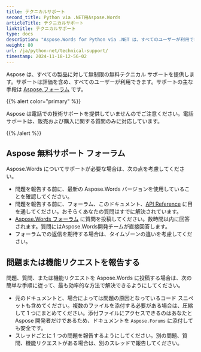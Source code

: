 ```yaml
---
title: テクニカルサポート
second_title: Python via .NET用Aspose.Words
articleTitle: テクニカルサポート
linktitle: テクニカルサポート
type: docs
description: "Aspose.Words for Python via .NET は、すべてのユーザーが利用できる無料のテクニカル サポートを提供します。 Aspose 無料サポート フォーラムを使用して、質問、問題、または機能リクエストを報告してください。"
weight: 80
url: /ja/python-net/technical-support/
timestamp: 2024-11-18-12-56-02
---
```


Aspose は、すべての製品に対して無制限の無料テクニカル サポートを提供します。サポートは評価を含め、すべてのユーザーが利用できます。サポートの主な手段は [Aspose.フォーラム](https://forum.aspose.com/c/words/8) です。

{{% alert color="primary" %}}

Aspose は電話での技術サポートを提供していませんのでご注意ください。電話サポートは、販売および購入に関する質問のみに対応しています。

{{% /alert %}}

## Aspose 無料サポート フォーラム

Aspose.Words についてサポートが必要な場合は、次の点を考慮してください。

* 問題を報告する前に、最新の Aspose.Words バージョンを使用していることを確認してください。
* 問題を報告する前に、フォーラム、このドキュメント、[API Reference](https://reference.aspose.com/words/python-net/) に目を通してください。おそらくあなたの質問はすでに解決されています。
* [Aspose.Words フォーラム](https://forum.aspose.com/c/words/8) に質問を投稿してください。数時間以内に回答されます。質問にはAspose.Words開発チームが直接回答します。
* フォーラムでの返信を期待する場合は、タイムゾーンの違いを考慮してください。

## 問題または機能リクエストを報告する

問題、質問、または機能リクエストを Aspose.Words に投稿する場合は、次の簡単な手順に従って、最も効率的な方法で解決できるようにしてください。

* 元のドキュメントと、場合によっては問題の原因となっているコード スニペットも含めてください。複数のファイルを添付する必要がある場合は、圧縮して 1 つにまとめてください。添付ファイルにアクセスできるのはあなたと Aspose 開発者だけであるため、ドキュメントを `Aspose.Forums` に添付しても安全です。
* スレッドごとに 1 つの問題を報告するようにしてください。別の問題、質問、機能リクエストがある場合は、別のスレッドで報告してください。
